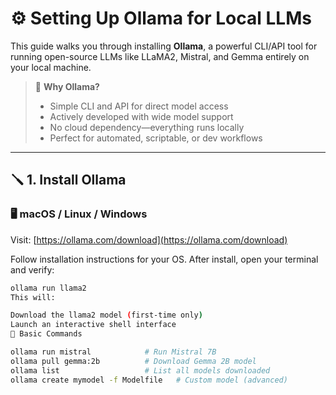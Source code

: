 # ⚙️ Setting Up Ollama for Local LLMs

This guide walks you through installing **Ollama**, a powerful CLI/API tool for running open-source LLMs like LLaMA2, Mistral, and Gemma entirely on your local machine.

> 🧠 **Why Ollama?**
> - Simple CLI and API for direct model access
> - Actively developed with wide model support
> - No cloud dependency—everything runs locally
> - Perfect for automated, scriptable, or dev workflows

---

## 🪛 1. Install Ollama

### 🖥 macOS / Linux / Windows

Visit: [https://ollama.com/download](https://ollama.com/download)

Follow installation instructions for your OS. After install, open your terminal and verify:

```bash
ollama run llama2
This will:

Download the llama2 model (first-time only)
Launch an interactive shell interface
🧰 Basic Commands

ollama run mistral            # Run Mistral 7B
ollama pull gemma:2b          # Download Gemma 2B model
ollama list                   # List all models downloaded
ollama create mymodel -f Modelfile   # Custom model (advanced)

